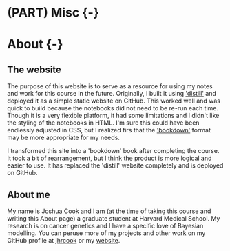 # (PART) Misc {-}

# About {-}

## The website

The purpose of this website is to serve as a resource for using my notes and work for this course in the future.
Originally, I built it using ['distill'](https://rstudio.github.io/distill/) and deployed it as a simple static website on GitHub.
This worked well and was quick to build because the notebooks did not need to be re-run each time.
Though it is a very flexible platform, it had some limitations and I didn't like the styling of the notebooks in HTML.
I'm sure this could have been endlessly adjusted in CSS, but I realized firs that the ['bookdown'](https://pkgs.rstudio.com/bookdown/) format may be more appropriate for my needs.

I transformed this site into a 'bookdown' book after completing the course.
It took a bit of rearrangement, but I think the product is more logical and easier to use.
It has replaced the 'distill' website completely and is deployed on GitHub.

## About me

My name is Joshua Cook and I am (at the time of taking this course and writing this About page) a graduate student at Harvard Medical School.
My research is on cancer genetics and I have a specific love of Bayesian modelling.
You can peruse more of my projects and other work on my GitHub profile at [jhrcook](https://github.com/jhrcook) or my [website](https://joshuacook.netlify.app).
